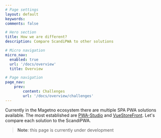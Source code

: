 ```yaml
---
# Page settings
layout: default
keywords:
comments: false

# Hero section
title: How we are different?
description: Compare ScandiPWA to other solutions

# Micro navigation
micro_nav:
  enabled: true
  url: '/docs/overview'
  title: Overview

# Page navigation
page_nav:
    prev:
        content: Challenges
        url: '/docs/overview/challenges'
---
```


<!--
- existing solutions
- differences between existing solutions
- our solution limitations
- why you should choose ScandiPWA
 -->

Currently in the Magetno ecosystem there are multiple SPA PWA solutions available. The most established are [PWA-Studio](https://magento.github.io/pwa-studio/) and [VueStoreFront](https://www.vuestorefront.io/). Let's compare each solution to the ScandiPWA.

> **Note**: this page is currently under development
